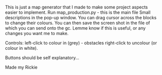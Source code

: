 This is just a map generator that I made to make some project aspects easier to implement.
Run map_production.py - this is the main file
Small descriptions in the pop-up window.
You can drag cursor across the blocks to change their colours.
You can then save the screen shot in the file of which you can send onto the gc.
Lemme know if this is useful, or any changes you want me to make.

Controls:
left-click to colour in (grey) - obstacles
right-click to uncolour (or colour in white).

Buttons should be self explanatory...

Made my Rickie
